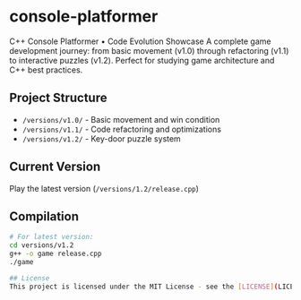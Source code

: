 # console-platformer
C++ Console Platformer • Code Evolution Showcase  A complete game development journey: from basic movement (v1.0) through refactoring (v1.1) to interactive puzzles (v1.2). Perfect for studying game architecture and C++ best practices.

## Project Structure
- `/versions/v1.0/` - Basic movement and win condition
- `/versions/v1.1/` - Code refactoring and optimizations  
- `/versions/v1.2/` - Key-door puzzle system

## Current Version
Play the latest version (`/versions/1.2/release.cpp`)

## Compilation
```bash
# For latest version:
cd versions/v1.2
g++ -o game release.cpp
./game

## License
This project is licensed under the MIT License - see the [LICENSE](LICENSE) file for details.
